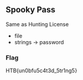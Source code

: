 ## Spooky Pass

Same as Hunting License

* file
* strings -> password

### Flag

HTB{un0bfu5c4t3d_5tr1ng5}
